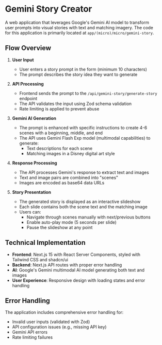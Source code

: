 # Gemini Story Creator

A web application that leverages Google's Gemini AI model to transform user prompts into visual stories with text and matching imagery.
The code for this application is primarily located at `app/(micro)/micro/gemini-story`.

## Flow Overview

1. **User Input**

   - User enters a story prompt in the form (minimum 10 characters)
   - The prompt describes the story idea they want to generate

2. **API Processing**

   - Frontend sends the prompt to the `/api/gemini-story/generate-story` endpoint
   - The API validates the input using Zod schema validation
   - Rate limiting is applied to prevent abuse

3. **Gemini AI Generation**

   - The prompt is enhanced with specific instructions to create 4-6 scenes with a beginning, middle, and end
   - The API uses Gemini Flash Exp model (multimodal capabilities) to generate:
     - Text descriptions for each scene
     - Matching images in a Disney digital art style

4. **Response Processing**

   - The API processes Gemini's response to extract text and images
   - Text and image pairs are combined into "scenes"
   - Images are encoded as base64 data URLs

5. **Story Presentation**
   - The generated story is displayed as an interactive slideshow
   - Each slide contains both the scene text and the matching image
   - Users can:
     - Navigate through scenes manually with next/previous buttons
     - Enable auto-play mode (5 seconds per slide)
     - Pause the slideshow at any point

## Technical Implementation

- **Frontend**: Next.js 15 with React Server Components, styled with Tailwind CSS and shadcn/ui
- **Backend**: Next.js API routes with proper error handling
- **AI**: Google's Gemini multimodal AI model generating both text and images
- **User Experience**: Responsive design with loading states and error handling

## Error Handling

The application includes comprehensive error handling for:

- Invalid user inputs (validated with Zod)
- API configuration issues (e.g., missing API key)
- Gemini API errors
- Rate limiting failures
